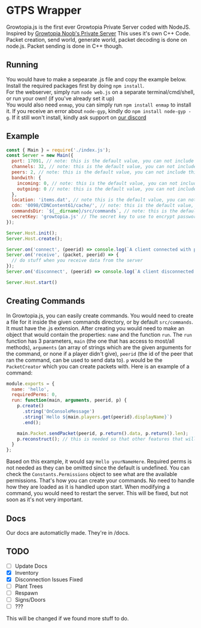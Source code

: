 # GTPS Wrapper
Growtopia.js is the first ever Growtopia Private Server coded with NodeJS. Inspired by [Growtopia Noob's Private Server](https://github.com/GrowtopiaNoobs/GrowtopiaServer)
This uses it's own C++ Code. Packet creation, send world, generate world, packet decoding is done on node.js. Packet sending is done in C++ though.

## Running
You would have to make a sepearate .js file and copy the example below.  
Install the required packages first by doing `npm install`.  
For the webserver, simply run `node web.js` on a separate terminal/cmd/shell, or run your own! (if you've already set it up)  
You would also need `enmap`, you can simply run `npm install enmap` to install it. If you receive an error about `node-gyp`, kindly do `npm install node-gyp -g`. If it still won't install, kindly ask support on [our discord](https://discord.gg/3NrVX8s)

## Example
```js
const { Main } = require('./index.js');
const Server = new Main({
  port: 17091, // note: this is the default value, you can not include this if you'd like.
  channels: 32, // note: this is the default value, you can not include this if you'd like.
  peers: 2, // note: this is the default value, you can not include this if you'd like.
  bandwith: {
    incoming: 0, // note: this is the default value, you can not include this if you'd like.
    outgoing: 0 // note: this is the default value, you can not include this if you'd like.
  },
  location: 'items.dat', // note this is the default value, you can not include this if you'd like.
  cdn: '0098/CDNContent61/cache/', // note: this is the default value, you can not include this if you'd like.
  commandsDir: `${__dirname}/src/commands`, // note: this is the default value, you can not include this if you'd like
  secretKey: 'growtopia.js' // The secret key to use to encrypt passwords, PLEASE CHANGE THIS AND DO NOT TELL ANYONE YOU DON'T TRUST
});

Server.Host.init();
Server.Host.create();

Server.on('connect', (peerid) => console.log(`A client connected with peer ${peerid}`));
Server.on('receive', (packet, peerid) => {
  // do stuff when you receive data from the server
});
Server.on('disconnect', (peerid) => console.log(`A client disconnected with peer ${peerid}`));

Server.Host.start()
```

## Creating Commands
In Growtopia.js, you can easily create commands. You would need to create a file for it inside the given commands directory, or by default `src/commands`. It must have the .js extension. After creating you would need to make an object that would contain the properties: `name` and the function `run`. The `run` function has 3 parameters, `main` (the one that has access to most/all methods), `arguments` (an array of strings which are the given arguments for the command, or none if a player didn't give), `peerid` (the id of the peer that ran the command, can be used to send data to). `p` would be the `PacketCreator` which you can create packets with. Here is an example of a command:
```js
module.exports = {
  name: 'hello',
  requiredPerms: 0,
  run: function(main, arguments, peerid, p) {
    p.create()
      .string('OnConsoleMessage')
      .string(`Hello ${main.players.get(peerid).displayName}`)
      .end();

    main.Packet.sendPacket(peerid, p.return().data, p.return().len);
    p.reconstruct(); // this is needed so that other features that will use the same PacketCreator instance can create/recreate packets.
  }
};
```

Based on this example, it would say `Hello yourNameHere`. Required perms is not needed as they can be omitted since the default is undefined. You can check the `Constants.Permissions` object to see what are the available permissions. That's how you can create your commands. No need to handle how they are loaded as it is handled upon start. When modifying a command, you would need to restart the server. This will be fixed, but not soon as it's not very important.

## Docs
Our docs are automaticlly made. They're in /docs.

## TODO
- [ ] Update Docs  
- [x] Inventory  
- [x] Disconnection Issues Fixed  
- [ ] Plant Trees  
- [ ] Respawn  
- [ ] Signs/Doors  
- [ ] ???  

This will be changed if we found more stuff to do.
